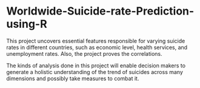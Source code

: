 # Worldwide-Suicide-rate-Prediction-using-R

This project uncovers essential features responsible for varying suicide rates in different countries, such as economic level, health services, and unemployment rates. Also, the project proves the correlations.


The kinds of analysis done in this project will enable decision makers to generate a holistic understanding of the trend of suicides across many dimensions and possibly take measures to combat it.
